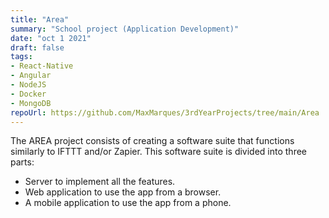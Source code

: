 ```yaml
---
title: "Area"
summary: "School project (Application Development)"
date: "oct 1 2021"
draft: false
tags:
- React-Native
- Angular
- NodeJS
- Docker
- MongoDB
repoUrl: https://github.com/MaxMarques/3rdYearProjects/tree/main/Area
---
```


The AREA project consists of creating a software suite that functions similarly to IFTTT and/or Zapier. This software suite is divided into three parts:

- Server to implement all the features.
- Web application to use the app from a browser.
- A mobile application to use the app from a phone.